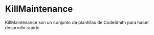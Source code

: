 # KillMaintenance
KillMaintenance son un conjunto de plantillas de CodeSmith para hacer desarrollo rapido
